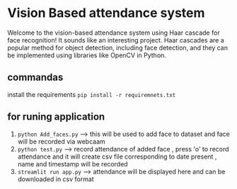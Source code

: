 # Vision Based attendance system

Welcome to the vision-based attendance system using Haar cascade for face recognition! It sounds like an interesting project. 
Haar cascades are a popular method for object detection, including face detection, and they can be implemented using libraries like OpenCV in Python.


## commandas
install the requirements
`pip install -r requiremnets.txt`

## for runing application

1) `python Add_faces.py` --> this will be used to add face to dataset and face will be recorded via webcaam 
2) `python test.py` --> record attendance of added face , press 'o' to record attendance and it will create csv file corresponding to date present , name and timestamp will be recorded 
3) `streamlit run app.py` --> attendance will be displayed here and can be downloaded in csv format 
